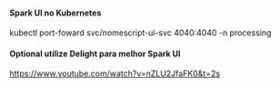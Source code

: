 #### Spark UI no Kubernetes
kubectl port-foward svc/nomescript-ui-svc 4040:4040 -n processing

#### Optional utilize Delight para melhor Spark UI
https://www.youtube.com/watch?v=nZLU2JfaFK0&t=2s